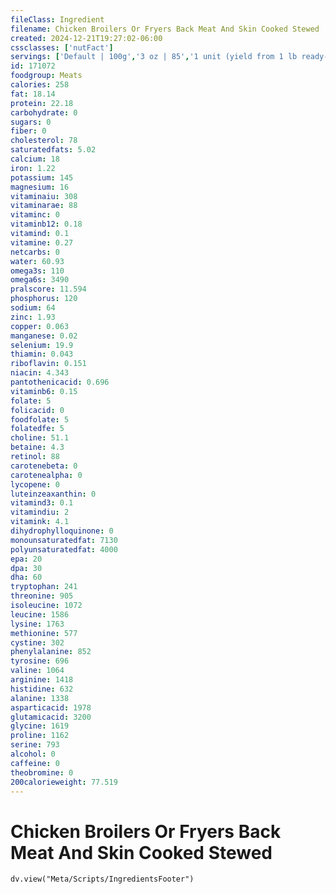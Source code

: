 ```yaml
---
fileClass: Ingredient
filename: Chicken Broilers Or Fryers Back Meat And Skin Cooked Stewed
created: 2024-12-21T19:27:02-06:00
cssclasses: ['nutFact']
servings: ['Default | 100g','3 oz | 85','1 unit (yield from 1 lb ready-to-cook chicken) | 36','1 cup, chopped or diced | 160']
id: 171072
foodgroup: Meats
calories: 258
fat: 18.14
protein: 22.18
carbohydrate: 0
sugars: 0
fiber: 0
cholesterol: 78
saturatedfats: 5.02
calcium: 18
iron: 1.22
potassium: 145
magnesium: 16
vitaminaiu: 308
vitaminarae: 88
vitaminc: 0
vitaminb12: 0.18
vitamind: 0.1
vitamine: 0.27
netcarbs: 0
water: 60.93
omega3s: 110
omega6s: 3490
pralscore: 11.594
phosphorus: 120
sodium: 64
zinc: 1.93
copper: 0.063
manganese: 0.02
selenium: 19.9
thiamin: 0.043
riboflavin: 0.151
niacin: 4.343
pantothenicacid: 0.696
vitaminb6: 0.15
folate: 5
folicacid: 0
foodfolate: 5
folatedfe: 5
choline: 51.1
betaine: 4.3
retinol: 88
carotenebeta: 0
carotenealpha: 0
lycopene: 0
luteinzeaxanthin: 0
vitamind3: 0.1
vitamindiu: 2
vitamink: 4.1
dihydrophylloquinone: 0
monounsaturatedfat: 7130
polyunsaturatedfat: 4000
epa: 20
dpa: 30
dha: 60
tryptophan: 241
threonine: 905
isoleucine: 1072
leucine: 1586
lysine: 1763
methionine: 577
cystine: 302
phenylalanine: 852
tyrosine: 696
valine: 1064
arginine: 1418
histidine: 632
alanine: 1338
asparticacid: 1978
glutamicacid: 3200
glycine: 1619
proline: 1162
serine: 793
alcohol: 0
caffeine: 0
theobromine: 0
200calorieweight: 77.519
---
```


# Chicken Broilers Or Fryers Back Meat And Skin Cooked Stewed

```dataviewjs
dv.view("Meta/Scripts/IngredientsFooter")
```